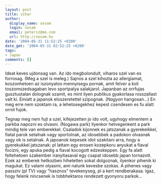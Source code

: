 ```yaml
---
layout: post
title: vihar
author:
  display_name: sesam
  login: sesam
  email: petersz@me.com
  url: http://sesam.hu
date: '2004-05-31 11:52:25 +0200'
date_gmt: '2004-05-31 02:52:25 +0200'
tags:
- Japan
comments: []
---
```


Ideat keves ujdonsag van. Az ido megbolondult, viharos szel van es forrosag. (Meg a szel is meleg.) Sajnos a szel kihozta az allergiamat, koszonhetoen az iszonyatos mennyisegu pornak, amit felver a koli toszomszedsagaban levo sportpalya salakjarol. Japanban az orrfujas gusztustalan dolognak szamit, es mint ilyen publikus gyakorlasa rosszallast valt ki. Emiatt a japanok eloszeretettel szipognak. (*Nagyon* hangosan...) En meg erre nem szoktam ra, a lehetosegekhez kepest csendesen es fu alatt orrot fujok.

Tegnap meg nem fujt a szel, kifejezetten jo ido volt, ugyhogy elmentem a parkba napozni es olvasni. (Nogawa park) Ilyenkor hetvegenkent a park mindig tele van emberekkel. Csaladok kijonnek es jatszanak a gyerekeikkel, fiatal parok setalnak vagy sportolnak, az idosebbek a padokon olvasnak vagy ok is setalnak. A japoanok kepesek idot szakitani arra, hogy a gyerekukkel jatszanak: pl lattam egy erosen kozepkoru anyukat a fiaval focizni, egy apuka pedig a fiaval kocogott edzeskeppen. Egy fa alatt feltehetoen szakember iranyitasaval egy csapat idosebb japan tornazott. Ezek az emberek hetkozben hihetetlen sokat dolgoznak, ilyenkor pihenik ki magukat. Ez valami olyasmi, ami nalunk kevesbe szokas. A pihenes vagy passziv (pl TV) vagy "hasznos" tevekenyseg, pl a kert rendberakasa. Igaz, hogy felenk nincsenek is tobbhektaros rendezett gyonyoru parkok...
